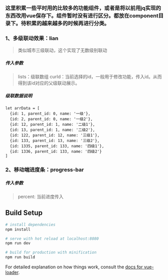 ### 这里积累一些平时用的比较多的功能组件，或者是将以前用jq实现的东西改用vue保存下。组件暂时没有进行区分。都放在component目录下。待积累的越来越多的时候再进行分类。

### 1、多级联动效果：lian

> 类似城市三级联动，这个实现了无数级别联动

##### 传入参数

> lists：级联数组
> curId：当前选择的id，一般用于修改功能，传入id。从而得到该id对应的父级联动展示。

##### 级联数据说明

```
let arrData = [
  {id: 1, parent_id: 0, name: '一级'},
  {id: 2, parent_id: 0, name: '一级2'},
  {id: 12, parent_id: 1, name: '二级1'},
  {id: 13, parent_id: 1, name: '二级2'},
  {id: 122, parent_id: 12, name: '三级1'},
  {id: 133, parent_id: 13, name: '三级2'},
  {id: 1335, parent_id: 133, name: '四级1'},
  {id: 1336, parent_id: 133, name: '四级2'}
]
```

### 2、移动端进度条：progress-bar

##### 传入参数

>percent: 当前进度传入


## Build Setup

``` bash
# install dependencies
npm install

# serve with hot reload at localhost:8080
npm run dev

# build for production with minification
npm run build
```

For detailed explanation on how things work, consult the [docs for vue-loader](http://vuejs.github.io/vue-loader).
